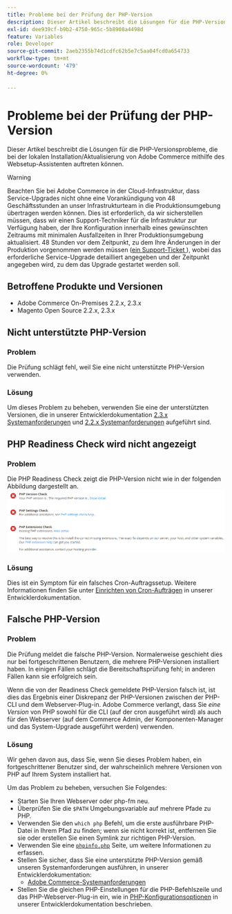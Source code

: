 ```yaml
---
title: Probleme bei der Prüfung der PHP-Version
description: Dieser Artikel beschreibt die Lösungen für die PHP-Versionsprobleme, die bei der lokalen Installation/Aktualisierung von Adobe Commerce mithilfe des Websetup-Assistenten auftreten können.
exl-id: dee939cf-b9b2-4750-965c-5b8908a4498d
feature: Variables
role: Developer
source-git-commit: 2aeb2355b74d1cdfc62b5e7c5aa04fcd0a654733
workflow-type: tm+mt
source-wordcount: '479'
ht-degree: 0%

---
```


# Probleme bei der Prüfung der PHP-Version

Dieser Artikel beschreibt die Lösungen für die PHP-Versionsprobleme, die bei der lokalen Installation/Aktualisierung von Adobe Commerce mithilfe des Websetup-Assistenten auftreten können.

>[!WARNING]
>
>Beachten Sie bei Adobe Commerce in der Cloud-Infrastruktur, dass Service-Upgrades nicht ohne eine Vorankündigung von 48 Geschäftsstunden an unser Infrastrukturteam in die Produktionsumgebung übertragen werden können. Dies ist erforderlich, da wir sicherstellen müssen, dass wir einen Support-Techniker für die Infrastruktur zur Verfügung haben, der Ihre Konfiguration innerhalb eines gewünschten Zeitraums mit minimalen Ausfallzeiten in Ihrer Produktionsumgebung aktualisiert. 48 Stunden vor dem Zeitpunkt, zu dem Ihre Änderungen in der Produktion vorgenommen werden müssen ([&#x200B; ein Support-Ticket &#x200B;](/help/help-center-guide/help-center/magento-help-center-user-guide.md#submit-ticket)), wobei das erforderliche Service-Upgrade detailliert angegeben und der Zeitpunkt angegeben wird, zu dem das Upgrade gestartet werden soll.

## Betroffene Produkte und Versionen

* Adobe Commerce On-Premises 2.2.x, 2.3.x
* Magento Open Source 2.2.x, 2.3.x

## Nicht unterstützte PHP-Version

### Problem

Die Prüfung schlägt fehl, weil Sie eine nicht unterstützte PHP-Version verwenden.

### Lösung

Um dieses Problem zu beheben, verwenden Sie eine der unterstützten Versionen, die in unserer Entwicklerdokumentation [2.3.x Systemanforderungen](https://experienceleague.adobe.com/de/docs/commerce-operations/installation-guide/system-requirements) und [2.2.x Systemanforderungen](https://experienceleague.adobe.com/de/docs/commerce-operations/installation-guide/system-requirements) aufgeführt sind.

## PHP Readiness Check wird nicht angezeigt

### Problem

Die PHP Readiness Check zeigt die PHP-Version nicht wie in der folgenden Abbildung dargestellt an.
![upgr-tshooting-no-cron.png](assets/upgr-tshoot-no-cron.png)

### Lösung

Dies ist ein Symptom für ein falsches Cron-Auftragssetup. Weitere Informationen finden Sie unter [Einrichten von Cron-Aufträgen](https://experienceleague.adobe.com/de/docs/commerce-operations/installation-guide/next-steps/configuration) in unserer Entwicklerdokumentation.

## Falsche PHP-Version

### Problem

Die Prüfung meldet die falsche PHP-Version. Normalerweise geschieht dies nur bei fortgeschrittenen Benutzern, die mehrere PHP-Versionen installiert haben. In einigen Fällen schlägt die Bereitschaftsprüfung fehl; in anderen Fällen kann sie erfolgreich sein.

Wenn die von der Readiness Check gemeldete PHP-Version falsch ist, ist dies das Ergebnis einer Diskrepanz der PHP-Versionen zwischen der PHP-CLI und dem Webserver-Plug-in. Adobe Commerce verlangt, dass Sie *eine Version* von PHP sowohl für die CLI (auf der cron ausgeführt wird) als auch für den Webserver (auf dem Commerce Admin, der Komponenten-Manager und das System-Upgrade ausgeführt werden) verwenden.

### Lösung

Wir gehen davon aus, dass Sie, wenn Sie dieses Problem haben, ein fortgeschrittener Benutzer sind, der wahrscheinlich mehrere Versionen von PHP auf Ihrem System installiert hat.

Um das Problem zu beheben, versuchen Sie Folgendes:

* Starten Sie Ihren Webserver oder php-fm neu.
* Überprüfen Sie die `$PATH` Umgebungsvariable auf mehrere Pfade zu PHP.
* Verwenden Sie den `which php` Befehl, um die erste ausführbare PHP-Datei in Ihrem Pfad zu finden; wenn sie nicht korrekt ist, entfernen Sie sie oder erstellen Sie einen Symlink zur richtigen PHP-Version.
* Verwenden Sie eine [`phpinfo.php`](https://experienceleague.adobe.com/de/docs/commerce-operations/installation-guide/prerequisites/optional-software) Seite, um weitere Informationen zu erfassen.
* Stellen Sie sicher, dass Sie eine unterstützte PHP-Version gemäß unseren Systemanforderungen ausführen, in unserer Entwicklerdokumentation:
   * [Adobe Commerce-Systemanforderungen](https://experienceleague.adobe.com/de/docs/commerce-operations/installation-guide/system-requirements)
* Stellen Sie die gleichen PHP-Einstellungen für die PHP-Befehlszeile und das PHP-Webserver-Plug-in ein, wie in [PHP-Konfigurationsoptionen](https://experienceleague.adobe.com/de/docs/commerce-operations/installation-guide/system-requirements#php-settings) in unserer Entwicklerdokumentation beschrieben.
